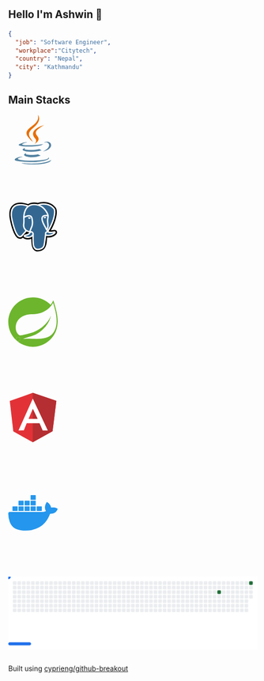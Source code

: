 ## Hello I'm Ashwin 👋


```json
{
  "job": "Software Engineer",
  "workplace":"Citytech",
  "country": "Nepal",
  "city": "Kathmandu"
}
```


## Main Stacks
<div style="display:flex;flex-direction:row;gap:12px;align-items:center;flex-wrap:wrap">
<!-- java -->
<svg xmlns="http://www.w3.org/2000/svg"  fill="none" viewBox="0 0 20"><path fill="#5382A1" d="M36.753 77.336s-3.822 2.222 2.72 2.974c7.924.904 11.973.774 20.706-.879 0 0 2.296 1.44 5.502 2.687-19.576 8.39-44.304-.486-28.928-4.782M34.36 66.387s-4.286 3.173 2.26 3.85c8.464.873 15.149.945 26.716-1.283 0 0 1.6 1.622 4.116 2.51-23.668 6.92-50.03.545-33.092-5.077"/><path fill="#E76F00" d="M54.527 47.815c4.823 5.554-1.268 10.551-1.268 10.551s12.248-6.322 6.623-14.24C54.63 36.743 50.6 33.074 72.41 20.425c0 0-34.234 8.55-17.883 27.39"/><path fill="#5382A1" d="M80.418 85.434s2.827 2.33-3.115 4.133c-11.3 3.423-47.03 4.456-56.956.136-3.568-1.552 3.124-3.706 5.228-4.159 2.195-.475 3.45-.387 3.45-.387-3.968-2.795-25.648 5.49-11.012 7.861 39.913 6.473 72.757-2.914 62.405-7.584M38.59 55.044s-18.174 4.317-6.436 5.884c4.956.664 14.837.514 24.04-.258 7.522-.634 15.075-1.983 15.075-1.983s-2.653 1.136-4.571 2.446c-18.457 4.854-54.11 2.596-43.846-2.37 8.68-4.195 15.738-3.72 15.738-3.72m32.603 18.224c18.762-9.75 10.088-19.118 4.033-17.856-1.484.309-2.146.576-2.146.576s.551-.863 1.603-1.236c11.978-4.212 21.19 12.42-3.867 19.007 0 0 .29-.26.377-.491"/><path fill="#E76F00" d="M59.882 0s10.39 10.395-9.855 26.377C33.793 39.2 46.325 46.51 50.021 54.861c-9.477-8.55-16.432-16.077-11.766-23.082C45.103 21.496 64.075 16.51 59.882 0"/><path fill="#5382A1" d="M40.434 99.686c18.009 1.153 45.663-.64 46.318-9.161 0 0-1.259 3.23-14.883 5.796-15.371 2.892-34.329 2.555-45.573.7 0 0 2.302 1.906 14.138 2.665"/></svg>

<!-- postgres -->
<svg xmlns="http://www.w3.org/2000/svg" fill="none" viewBox="0 0 20"><path fill="#000" d="M98.472 59.902c-.582-1.766-2.105-2.995-4.074-3.29-.929-.14-1.992-.08-3.251.18-2.194.454-3.821.627-5.009.66 4.483-7.59 8.129-16.246 10.227-24.393 3.394-13.175 1.58-19.177-.539-21.892C90.218 3.981 82.036.121 72.166.003c-5.267-.065-9.89.978-12.3 1.728-2.246-.398-4.66-.62-7.193-.66-4.749-.076-8.944.962-12.529 3.095a57 57 0 0 0-8.848-2.227C22.644.514 15.672 1.624 10.57 5.237c-6.175 4.375-9.038 11.975-8.509 22.59.168 3.37 2.048 13.625 5.009 23.35 1.701 5.59 3.515 10.232 5.392 13.798 2.661 5.058 5.51 8.035 8.706 9.105 1.792.599 5.048 1.018 8.472-1.842.434.527 1.013 1.05 1.782 1.537.976.618 2.17 1.122 3.361 1.42 4.296 1.078 8.319.808 11.752-.701.02.612.037 1.197.05 1.702.023.82.046 1.623.076 2.374.203 5.08.548 9.029 1.57 11.792.055.152.13.384.21.63.51 1.564 1.361 4.182 3.529 6.232C54.215 99.35 56.929 100 59.415 100c1.247 0 2.437-.164 3.48-.388 3.72-.8 7.944-2.017 11-6.38 2.889-4.125 4.293-10.337 4.547-20.126l.093-.793.06-.517.68.06.176.012c3.788.173 8.42-.633 11.265-1.958 2.248-1.046 9.452-4.86 7.756-10.008"/><path fill="#336791" d="M91.994 60.903c-11.264 2.33-12.038-1.494-12.038-1.494C91.848 41.713 96.82 19.251 92.53 13.753 80.825-1.243 60.564 5.85 60.226 6.033l-.109.02c-2.225-.463-4.716-.74-7.515-.785-5.096-.084-8.963 1.34-11.896 3.57 0 0-36.145-14.93-34.463 18.78.357 7.17 10.25 54.262 22.05 40.039 4.313-5.202 8.48-9.6 8.48-9.6 2.07 1.38 4.547 2.082 7.145 1.83l.202-.172c-.063.646-.034 1.277.08 2.025-3.04 3.406-2.146 4.004-8.223 5.258-6.149 1.271-2.537 3.533-.178 4.125 2.859.717 9.474 1.732 13.943-4.542l-.178.716c1.19.957 2.027 6.222 1.887 10.996-.14 4.773-.234 8.05.704 10.61.94 2.56 1.874 8.32 9.863 6.604 6.674-1.435 10.134-5.152 10.615-11.353.341-4.407 1.114-3.756 1.163-7.697l.62-1.865c.715-5.976.113-7.904 4.225-7.007l1 .088c3.027.138 6.988-.488 9.313-1.572 5.007-2.33 7.976-6.22 3.04-5.198"/><path fill="#fff" d="M42.821 30.825c-1.015-.142-1.934-.011-2.4.342a.88.88 0 0 0-.364.587c-.058.42.235.884.416 1.123.51.678 1.254 1.143 1.991 1.246q.16.022.319.022c1.229 0 2.347-.96 2.445-1.668.123-.887-1.161-1.479-2.407-1.652m33.627.028c-.097-.696-1.33-.894-2.502-.73-1.17.162-2.303.692-2.209 1.389.076.542 1.052 1.467 2.207 1.467q.147 0 .296-.02c.77-.108 1.337-.599 1.606-.882.409-.431.646-.912.602-1.224"/><path fill="#fff" d="M95.743 60.639c-.43-1.303-1.812-1.721-4.11-1.246-6.818 1.411-9.26.434-10.062-.158 5.3-8.098 9.66-17.886 12.013-27.018 1.114-4.326 1.73-8.343 1.78-11.618.056-3.594-.555-6.235-1.814-7.848-5.076-6.505-12.526-9.993-21.544-10.09-6.2-.069-11.438 1.522-12.453 1.97a31 31 0 0 0-7.008-.903c-4.654-.076-8.677 1.042-12.008 3.32a53.5 53.5 0 0 0-9.758-2.566c-7.905-1.277-14.187-.31-18.67 2.875-5.35 3.8-7.819 10.593-7.34 20.19.16 3.229 1.995 13.161 4.89 22.673 3.811 12.52 7.954 19.607 12.313 21.065.51.17 1.098.29 1.747.29 1.59 0 3.54-.719 5.568-3.164a201 201 0 0 1 7.674-8.707 12.34 12.34 0 0 0 5.52 1.489l.014.151q-.498.594-.974 1.206c-1.334 1.698-1.611 2.052-5.905 2.938-1.222.253-4.466.923-4.513 3.204-.052 2.491 3.835 3.538 4.277 3.648 1.543.388 3.03.579 4.448.579 3.447 0 6.482-1.136 8.906-3.335-.074 8.882.295 17.634 1.358 20.3.872 2.183 3 7.519 9.72 7.518.987 0 2.073-.115 3.267-.372 7.015-1.508 10.06-4.617 11.24-11.47.63-3.664 1.712-12.411 2.22-17.103 1.075.336 2.458.49 3.953.49 3.118 0 6.715-.665 8.972-1.715 2.534-1.18 7.108-4.077 6.279-6.593M79.037 28.933c-.023 1.385-.213 2.643-.414 3.956-.217 1.411-.442 2.87-.498 4.642-.056 1.725.159 3.517.367 5.251.42 3.502.85 7.107-.817 10.664q-.415-.739-.739-1.522c-.207-.504-.657-1.313-1.28-2.433-2.423-4.358-8.099-14.565-5.193-18.73.865-1.24 3.061-2.514 8.574-1.828M72.355 5.467c8.08.179 14.472 3.21 18.997 9.009 3.47 4.447-.351 24.686-11.416 42.145l-.335-.424-.14-.175c2.859-4.735 2.3-9.42 1.802-13.574-.204-1.704-.397-3.314-.348-4.827.05-1.602.262-2.977.466-4.306.252-1.638.507-3.333.437-5.332.052-.21.074-.457.046-.75-.18-1.917-2.362-7.652-6.808-12.842-2.432-2.839-5.98-6.016-10.822-8.159 2.083-.433 4.931-.836 8.12-.765M27.14 66.622c-2.234 2.694-3.777 2.177-4.285 2.008-3.306-1.106-7.143-8.114-10.526-19.227-2.927-9.615-4.637-19.285-4.773-21.996-.427-8.575 1.646-14.551 6.162-17.763 7.349-5.226 19.432-2.098 24.287-.511-.07.069-.142.133-.211.203-7.968 8.069-7.779 21.854-7.759 22.697 0 .325.026.785.064 1.418.137 2.319.392 6.634-.29 11.521-.633 4.541.763 8.986 3.83 12.195q.472.494.991.937a205 205 0 0 0-7.49 8.518m8.514-11.391c-2.472-2.587-3.594-6.184-3.08-9.872.72-5.162.454-9.658.311-12.073-.02-.338-.038-.635-.048-.868 1.164-1.035 6.558-3.933 10.404-3.05 1.755.404 2.825 1.603 3.27 3.664 2.301 10.674.304 15.122-1.3 18.697-.33.737-.643 1.433-.91 2.153l-.207.557c-.523 1.407-1.01 2.716-1.312 3.959-2.628-.008-5.184-1.134-7.128-3.168m.403 14.394c-.767-.192-1.457-.526-1.862-.803.338-.16.94-.377 1.984-.593 5.051-1.042 5.832-1.778 7.535-3.947a33 33 0 0 1 1.447-1.748c.914-1.026 1.331-.852 2.089-.537.614.254 1.212 1.026 1.454 1.875.115.401.244 1.163-.178 1.755-3.558 4.997-8.744 4.933-12.469 3.998m26.437 24.668c-6.18 1.328-8.368-1.834-9.81-5.448-.93-2.334-1.388-12.856-1.063-24.477a1.4 1.4 0 0 0-.06-.444 6 6 0 0 0-.173-.821c-.483-1.691-1.659-3.106-3.07-3.692-.56-.233-1.589-.66-2.825-.343.264-1.09.72-2.32 1.216-3.651l.208-.56c.234-.632.528-1.287.839-1.98 1.679-3.74 3.978-8.863 1.483-20.436-.935-4.335-4.057-6.452-8.789-5.96-2.837.294-5.432 1.442-6.727 2.1q-.416.212-.77.41c.36-4.367 1.726-12.53 6.832-17.694C43 8.046 47.282 6.44 52.5 6.527c10.28.168 16.871 5.458 20.591 9.866 3.206 3.799 4.942 7.625 5.635 9.69-5.21-.532-8.753.499-10.55 3.074-3.907 5.601 2.138 16.473 5.044 21.698.532.957.992 1.785 1.137 2.136.946 2.3 2.171 3.835 3.065 4.955.274.343.54.677.743.967-1.578.457-4.413 1.51-4.154 6.779-.209 2.643-1.69 15.02-2.442 19.392-.994 5.776-3.114 7.928-9.074 9.21m25.794-29.6c-1.613.751-4.313 1.315-6.878 1.436-2.833.133-4.275-.319-4.615-.596-.159-3.283 1.06-3.626 2.35-3.99.202-.056.4-.112.59-.179q.178.146.391.287c2.277 1.507 6.339 1.67 12.073.483l.063-.013c-.774.726-2.097 1.699-3.974 2.572"/></svg>

<!-- spring -->
<svg xmlns="http://www.w3.org/2000/svg" fill="none" viewBox="0 0 20"><path fill="#6CB52D" d="M91.059 5.746c-1.437 3.493-3.295 6.59-5.35 9.363C76.641 5.87 63.958 0 49.963 0 22.468-.001 0 22.343 0 49.938 0 64.355 6.168 77.335 15.953 86.5l1.858 1.66A49.68 49.68 0 0 0 49.939 99.9c26.257 0 47.882-20.486 49.74-46.347 1.486-12.559-2.328-28.635-8.62-47.808M23.186 86.92c-1.437 1.858-4.112 2.056-5.97.62-1.858-1.437-2.056-4.113-.62-5.97 1.437-1.858 4.113-2.056 5.97-.62 1.76 1.437 2.057 4.112.62 5.97m67.576-14.937C78.5 88.358 52.143 82.81 35.349 83.626c0 0-2.998.199-5.97.62 0 0 1.14-.52 2.576-1.04 11.84-4.113 17.414-4.955 24.622-8.646 13.5-6.91 26.976-22.046 29.676-37.701-5.152 15.036-20.808 28.016-35.026 33.267-9.785 3.617-27.397 7.11-27.397 7.11l-.718-.422c-11.94-5.87-12.361-31.83 9.487-40.178 9.586-3.716 18.653-1.66 29.057-4.112 11.023-2.577 23.805-10.825 28.932-21.626 5.722 17.415 12.733 44.39.174 61.086"/><path fill="#6CB52D" d="M23.186 86.921c-1.437 1.858-4.112 2.056-5.97.62-1.858-1.437-2.056-4.113-.62-5.97 1.437-1.858 4.113-2.056 5.97-.62 1.76 1.437 2.057 4.112.62 5.97"/></svg>
<!-- angular -->
<svg xmlns="http://www.w3.org/2000/svg" fill="none" viewBox="0 0 20"><path fill="#E23237" d="M3 16.575 49.52 0l47.77 16.28-7.735 61.547L49.52 100 10.11 78.121z"/><path fill="#B52E31" d="M97.291 16.28 49.52 0v100l40.037-22.136z"/><path fill="#fff" d="M49.593 11.676 20.606 76.17l10.829-.185 5.82-14.549h26.003L69.63 76.17l10.35.184zm.074 20.663 9.797 20.479H41.048z"/></svg>
<!-- docker -->
<svg xmlns="http://www.w3.org/2000/svg" fill="none" viewBox="0 0 20"><path fill="#2496ED" d="M99.014 41.088c-.271-.215-2.803-2.127-8.142-2.127-1.41.006-2.817.127-4.207.362-1.034-7.083-6.89-10.537-7.153-10.692l-1.433-.827-.943 1.361a19.2 19.2 0 0 0-2.55 5.96c-.955 4.043-.374 7.84 1.68 11.087-2.48 1.382-6.459 1.723-7.264 1.753H3.131a3.13 3.13 0 0 0-3.127 3.113A47.4 47.4 0 0 0 2.89 68.004c2.27 5.951 5.645 10.334 10.037 13.017 4.922 3.014 12.918 4.736 21.982 4.736a65.6 65.6 0 0 0 12.207-1.106 51 51 0 0 0 15.932-5.787 43.8 43.8 0 0 0 10.872-8.9c5.22-5.908 8.328-12.488 10.64-18.335h.922c5.714 0 9.227-2.286 11.165-4.203a12.2 12.2 0 0 0 2.945-4.361l.409-1.197z"/><path fill="#2496ED" d="M9.236 46.036h8.827a.77.77 0 0 0 .771-.771v-7.863a.77.77 0 0 0-.766-.775H9.236a.77.77 0 0 0-.77.771v7.867c0 .426.345.77.77.77m12.164.001h8.828a.77.77 0 0 0 .77-.771v-7.863a.77.77 0 0 0-.766-.775H21.4a.775.775 0 0 0-.775.775v7.863c.003.426.349.77.775.77m12.35.001h8.827a.77.77 0 0 0 .77-.771v-7.863a.77.77 0 0 0-.766-.775h-8.832a.77.77 0 0 0-.77.771v7.867c0 .426.345.77.77.77m12.204.001h8.827a.775.775 0 0 0 .775-.771v-7.863a.775.775 0 0 0-.775-.775h-8.827a.77.77 0 0 0-.771.771v7.867c0 .426.345.77.77.77M21.4 34.724h8.828a.775.775 0 0 0 .77-.775v-7.862a.77.77 0 0 0-.77-.771H21.4a.775.775 0 0 0-.775.77v7.863a.78.78 0 0 0 .775.775m12.35 0h8.827a.775.775 0 0 0 .77-.775v-7.862a.77.77 0 0 0-.77-.771H33.75a.77.77 0 0 0-.771.77v7.863c0 .426.344.773.77.775m12.204 0h8.827a.78.78 0 0 0 .775-.775v-7.862a.775.775 0 0 0-.775-.771h-8.827a.77.77 0 0 0-.771.77v7.863c0 .426.344.773.77.775m.001-11.316h8.827a.775.775 0 0 0 .775-.77V14.77a.775.775 0 0 0-.775-.77h-8.827a.77.77 0 0 0-.771.77v7.868c0 .425.345.77.77.77m12.311 22.628h8.827a.775.775 0 0 0 .775-.771v-7.863a.775.775 0 0 0-.775-.775h-8.827a.77.77 0 0 0-.77.771v7.867c0 .426.345.77.77.77"/></svg>



<!-- commit svg -->

<picture>
  <source
    media="(prefers-color-scheme: dark)"
    srcset="images/breakout-dark.svg"
  />
  <source
    media="(prefers-color-scheme: light)"
    srcset="images/breakout-light.svg"
  />
  <img alt="Breakout Game" src="images/breakout-light.svg" />
</picture>

Built using [cyprieng/github-breakout](https://github.com/cyprieng/github-breakout)